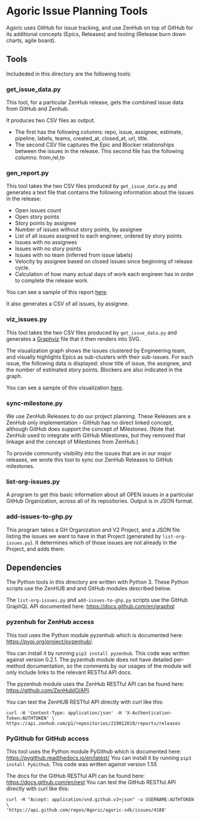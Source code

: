 # Agoric Issue Planning Tools

Agoric uses GitHub for issue tracking, and use ZenHub on top of GitHub for its
additional concepts (Epics, Releases) and tooling (Release burn down charts, agile board).

## Tools

Includeded in this directory are the following tools:

### get_issue_data.py

This tool, for a particular ZenHub release, gets the combined issue data from GitHub and Zenhub.  

It produces two CSV files as output.  
* The first has the following columns: 
repo, issue, assignee, estimate, pipeline, labels, teams, created_at, closed_at, url, title.
* The second CSV file captures the Epic and Blocker relationships between the issues in the release.
This second file has the following columns: from,rel,to

### gen_report.py

This tool takes the two CSV files produced by `get_issue_data.py` and generates a text file that contains
the following information about the issues in the release:

* Open issues count
* Open story points
* Story points by assignee
* Number of issues without story points, by assignee
* List of all issues assigned to each engineer, ordered by story points
* Issues with no assignees
* Issues with no story points
* Issues with no team (inferred from issue labels)
* Velocity by assignee based on closed issues since beginning of release cycle.
* Calculation of how many actual days of work each engineer has in order to complete the release work.

You can see a sample of this report
[here](https://gist.githubusercontent.com/Tartuffo/1925cbc90c73542531bf01760c102e9d/raw/116795cf42de4083571b766b0f32b1ec7b5d40c0/mn1-issue-report.txt).

It also generates a CSV of all issues, by assignee.

### viz_issues.py

This tool takes the two CSV files produced by `get_issue_data.py` and generates a [Graphviz](https://graphviz.org/)
file that it then renders into SVG.

The visualization graph shows the issues clustered by Engineering team, and visually highlights Epics as sub-clusters
with their sub-issues. For each issue, the following data is displayed: show title of issue, the assignee, and the
number of estimated story points.  Blockers are also indicated in the graph.

You can see a sample of this visualization
[here](https://gist.githubusercontent.com/Tartuffo/fabdda772117d2251bfe1a5ad9b9433a/raw/6969d28a14a2ff8a7730f17f1114aaaba41f60f8/mn1-vis.dot.svg).

### sync-milestone.py

We use ZenHub Releases to do our project planning. These Releases are a ZenHub only implementation - GitHub
has no direct linked concept, although GitHub does support the concept of Milestones. (Note that ZenHub used to
integrate with GitHub Milestones, but they removed that linkage and the concept of Milestones from ZenHub.)

To provide community visibility into the issues that are in our major releases, we wrote this tool to sync our ZenHub
Releases to GitHub milestones.

### list-org-issues.py

A program to get this basic information about all OPEN issues in a particular GitHub Organization, across
all of its repositories.  Output is in JSON format.

### add-issues-to-ghp.py

This program takes a GH Organization and V2 Project, and a JSON file listing the issues we want
to have in that Project (generated by `list-org-issues.py`).  It determines which of those issues are
not already in the Project, and adds them.

## Dependencies

The Python tools in this directory are written with Python 3.  These Python scripts use the ZenHUB and and GitHub 
modules described below.  

The `list-org-issues.py` and `add-issues-to-ghp.py` scripts use the GitHub GraphQL 
API documented here: https://docs.github.com/en/graphql

### pyzenhub for ZenHub access

This tool uses the Python module pyzenhub which is documented here: https://pypi.org/project/pyzenhub/.

You can install it by running `pip3 install pyzenhub`.  This code was written against version 0.2.1.
The pyzenhub module does not have detailed per-method documentation, so the comments by our usages
of the module will only include links to the relevant RESTful API docs.

The pyzenhub module uses the ZenHub RESTful API can be found here: https://github.com/ZenHubIO/API.

You can test the ZenHUB RESTful API directly with curl like this:
```
curl -H 'Content-Type: application/json' -H 'X-Authentication-Token:AUTHTOKEN' \
https://api.zenhub.com/p1/repositories/219012610/reports/releases
```

### PyGithub for GitHub access

This tool uses the Python module PyGithub which is documented here: https://pygithub.readthedocs.io/en/latest/
You can install it by running `pip3 install PyGithub`.  This code was written against version 1.55

The docs for the GitHub RESTful API can be found here: https://docs.github.com/en/rest
You can test the GitHub RESTful API directly with curl like this:
```
curl -H "Accept: application/vnd.github.v3+json" -u USERNAME:AUTHTOKEN \
'https://api.github.com/repos/Agoric/agoric-sdk/issues/4188'
```
